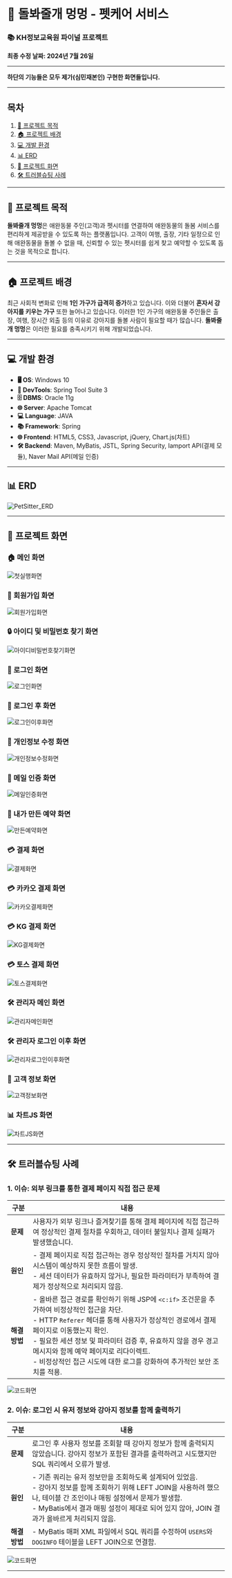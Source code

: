 # 🐶 돌봐줄개 멍멍 - 펫케어 서비스

### 📚 KH정보교육원 파이널 프로젝트

**최종 수정 날짜: 2024년 7월 26일**

---

**하단의 기능들은 모두 제가(심민재본인) 구현한 화면들입니다.**

---

## 목차
1. [🎯 프로젝트 목적](#-프로젝트-목적)
2. [🏠 프로젝트 배경](#-프로젝트-배경)
3. [💻 개발 환경](#-개발-환경)
4. [📊 ERD](#-erd)
5. [📸 프로젝트 화면](#-프로젝트-화면)
6. [🛠️ 트러블슈팅 사례](#-트러블슈팅-사례)

---

## 🎯 프로젝트 목적
**돌봐줄개 멍멍**은 애완동물 주인(고객)과 펫시터를 연결하여 애완동물의 돌봄 서비스를 편리하게 제공받을 수 있도록 하는 플랫폼입니다. 고객이 여행, 출장, 기타 일정으로 인해 애완동물을 돌볼 수 없을 때, 신뢰할 수 있는 펫시터를 쉽게 찾고 예약할 수 있도록 돕는 것을 목적으로 합니다.

---

## 🏠 프로젝트 배경
최근 사회적 변화로 인해 **1인 가구가 급격히 증가**하고 있습니다. 이와 더불어 **혼자서 강아지를 키우는 가구** 또한 늘어나고 있습니다. 이러한 1인 가구의 애완동물 주인들은 출장, 여행, 장시간 외출 등의 이유로 강아지를 돌볼 사람이 필요할 때가 많습니다. **돌봐줄개 멍멍**은 이러한 필요를 충족시키기 위해 개발되었습니다.

---

## 💻 개발 환경
- **🖥️ OS**: Windows 10
- **🔧 DevTools**: Spring Tool Suite 3
- **🗄️ DBMS**: Oracle 11g
- **🌐 Server**: Apache Tomcat
- **💻 Language**: JAVA
- **📚 Framework**: Spring
- **🌐 Frontend**: HTML5, CSS3, Javascript, jQuery, Chart.js(차트)
- **🛠️ Backend**: Maven, MyBatis, JSTL, Spring Security, Iamport API(결제 모듈), Naver Mail API(메일 인증)

---

## 📊 ERD
![PetSitter_ERD](images_git/PetSitter_ERD.png)

---

## 📸 프로젝트 화면

### 🏠 메인 화면
![첫실행화면](images_git/첫실행.png)

### 📝 회원가입 화면
![회원가입화면](images_git/회원가입.png)

### 🔒 아이디 및 비밀번호 찾기 화면
![아이디비밀번호찾기화면](images_git/아이디비밀번호찾기.png)

### 🔑 로그인 화면
![로그인화면](images_git/로그인.png)

### 🏡 로그인 후 화면
![로그인이후화면](images_git/로그인이후.png)

### 👤 개인정보 수정 화면
![개인정보수정화면](images_git/개인정보수정.png)

### 📧 메일 인증 화면
![메일인증화면](images_git/메일인증.png)

### 📅 내가 만든 예약 화면
![만든예약화면](images_git/만든예약.png)

### 💳 결제 화면
![결제화면](images_git/결제.png)

### 💳 카카오 결제 화면
![카카오결제화면](images_git/카카오결제.png)

### 💳 KG 결제 화면
![KG결제화면](images_git/KG결제.png)

### 💳 토스 결제 화면
![토스결제화면](images_git/토스결제.png)

### 🛠️ 관리자 메인 화면
![관리자메인화면](images_git/관리자메인.png)

### 🛠️ 관리자 로그인 이후 화면
![관리자로그인이후화면](images_git/관리자로그인이후.png)

### 👥 고객 정보 화면
![고객정보화면](images_git/고객정보.png)

### 📊 차트JS 화면
![차트JS화면](images_git/차트JS.png)

---

## 🛠️ 트러블슈팅 사례

### 1. 이슈: 외부 링크를 통한 결제 페이지 직접 접근 문제

| **구분**  | **내용**                                                                                                            |
|-----------|---------------------------------------------------------------------------------------------------------------------|
| **문제**  | 사용자가 외부 링크나 즐겨찾기를 통해 결제 페이지에 직접 접근하여 정상적인 결제 절차를 우회하고, 데이터 불일치나 결제 실패가 발생했습니다. |
| **원인**  | - 결제 페이지로 직접 접근하는 경우 정상적인 절차를 거치지 않아 시스템이 예상하지 못한 흐름이 발생.<br>- 세션 데이터가 유효하지 않거나, 필요한 파라미터가 부족하여 결제가 정상적으로 처리되지 않음. |
| **해결 방법** | - 올바른 접근 경로를 확인하기 위해 JSP에 `<c:if>` 조건문을 추가하여 비정상적인 접근을 차단.<br>- HTTP `Referer` 헤더를 통해 사용자가 정상적인 경로에서 결제 페이지로 이동했는지 확인.<br>- 필요한 세션 정보 및 파라미터 검증 후, 유효하지 않을 경우 경고 메시지와 함께 예약 페이지로 리다이렉트.<br>- 비정상적인 접근 시도에 대한 로그를 강화하여 추가적인 보안 조치를 적용. |

![코드화면](images_git/트러블슈팅1.png)

### 2. 이슈: 로그인 시 유저 정보와 강아지 정보를 함께 출력하기

| **구분**  | **내용**                                                                                                           |
|-----------|---------------------------------------------------------------------------------------------------------------------|
| **문제**  | 로그인 후 사용자 정보를 조회할 때 강아지 정보가 함께 출력되지 않았습니다. 강아지 정보가 포함된 결과를 출력하려고 시도했지만 SQL 쿼리에서 오류가 발생. |
| **원인**  | - 기존 쿼리는 유저 정보만을 조회하도록 설계되어 있었음.<br>- 강아지 정보를 함께 조회하기 위해 LEFT JOIN을 사용하려 했으나, 테이블 간 조인이나 매핑 설정에서 문제가 발생함.<br>- MyBatis에서 결과 매핑 설정이 제대로 되어 있지 않아, JOIN 결과가 올바르게 처리되지 않음. |
| **해결 방법** | - MyBatis 매퍼 XML 파일에서 SQL 쿼리를 수정하여 `USERS`와 `DOGINFO` 테이블을 LEFT JOIN으로 연결함. |

![코드화면](images_git/트러블슈팅2.png)

---
